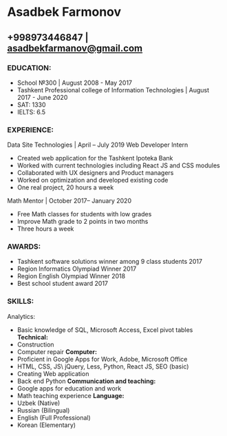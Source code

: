 # Asadbek Farmonov
## +998973446847  |  asadbekfarmanov@gmail.com

### EDUCATION:
* School №300    |    August 2008 - May 2017 
* Tashkent Professional college of Information Technologies    |    August 2017 - June 2020  
* SAT: 1330
* IELTS: 6.5

### EXPERIENCE:
Data Site Technologies  |  April – July 2019 
Web Developer Intern
 * Created web application for the Tashkent Ipoteka Bank 
 * Worked with current technologies including React JS and CSS modules 
 * Collaborated with UX designers and Product managers 
 * Worked on optimization and developed existing code 
 * One real project, 20 hours a week

Math Mentor  |  October 2017– January 2020 
 * Free Math classes for students with low grades 
 * Improve Math grade to 2 points in two months
 * Three hours a week 

### AWARDS:
* Tashkent software solutions winner among 9 class students 2017 
* Region Informatics Olympiad Winner 2017 
* Region English Olympiad Winner 2018 
* Best school student award 2017 

### SKILLS: 
Analytics: 
* Basic knowledge of SQL, Microsoft Access, Excel pivot tables 
**Technical:** 
* Construction  
* Computer repair 
**Computer:**
* Proficient in Google Apps for Work, Adobe, Microsoft Office 
* HTML, CSS, JS\ jQuery, Less, Python, React JS, SEO (basic)  
* Creating Web application 
* Back end Python 
**Communication and teaching:** 
* Google apps for education and work 
* Math teaching experience 
**Language:**
* Uzbek (Native) 
* Russian (Bilingual) 
* English (Full Professional) 
* Korean (Elementary)